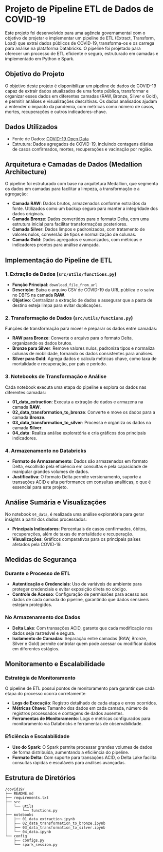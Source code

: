 # Projeto de Pipeline ETL de Dados de COVID-19

Este projeto foi desenvolvido para uma agência governamental com o objetivo de projetar e implementar um pipeline de ETL (Extract, Transform, Load) que extrai dados públicos de COVID-19, transforma-os e os carrega para análise na plataforma Databricks. O pipeline foi projetado para oferecer um processo de ETL eficiente e seguro, estruturado em camadas e implementado em Python e Spark.

## Objetivo do Projeto

O objetivo deste projeto é disponibilizar um pipeline de dados de COVID-19 capaz de extrair dados atualizados de uma fonte pública, transformar e organizar esses dados em diferentes camadas (RAW, Bronze, Silver e Gold), e permitir análises e visualizações descritivas. Os dados analisados ajudam a entender o impacto da pandemia, com métricas como número de casos, mortes, recuperações e outros indicadores-chave.

## Dados Utilizados
- Fonte de Dados: [COVID-19 Open Data](https://storage.googleapis.com/covid19-open-data/v3/latest/aggregated.csv)
- Estrutura: Dados agregados de COVID-19, incluindo contagens diárias de casos confirmados, mortes, recuperações e vacinação por região.

## Arquitetura e Camadas de Dados (Medallion Architecture)

O pipeline foi estruturado com base na arquitetura Medallion, que segmenta os dados em camadas para facilitar a limpeza, a transformação e a agregação:

- **Camada RAW**: Dados brutos, armazenados conforme extraídos da fonte. Utilizados como um backup seguro para manter a integridade dos dados originais.
- **Camada Bronze**: Dados convertidos para o formato Delta, com uma estrutura inicial para facilitar transformações posteriores.
- **Camada Silver**: Dados limpos e padronizados, com tratamento de valores nulos, conversão de tipos e normalização de colunas.
- **Camada Gold**: Dados agregados e sumarizados, com métricas e indicadores prontos para análise avançada.

## Implementação do Pipeline de ETL

### 1. Extração de Dados (`src/utils/functions.py`)
- **Função Principal**: `download_file_from_url`
- **Descrição**: Baixa o arquivo CSV de COVID-19 da URL pública e o salva no DBFS na camada **RAW**.
- **Objetivo**: Centralizar a extração de dados e assegurar que a pasta de destino esteja limpa para evitar duplicações.

### 2. Transformação de Dados (`src/utils/functions.py`)
Funções de transformação para mover e preparar os dados entre camadas:
   - **RAW para Bronze**: Converte o arquivo para o formato Delta, organizando os dados brutos.
   - **Bronze para Silver**: Remove valores nulos, padroniza tipos e normaliza colunas de mobilidade, tornando os dados consistentes para análises.
   - **Silver para Gold**: Agrega dados e calcula métricas chave, como taxa de mortalidade e recuperação, por país e período.

### 3. Notebooks de Transformação e Análise
Cada notebook executa uma etapa do pipeline e explora os dados nas diferentes camadas:
   - **01_data_extraction**: Executa a extração de dados e armazena na camada **RAW**.
   - **02_data_transformation_to_bronze**: Converte e move os dados para a camada **Bronze**.
   - **03_data_transformation_to_silver**: Processa e organiza os dados na camada **Silver**.
   - **04_data**: Realiza análise exploratória e cria gráficos dos principais indicadores.

### 4. Armazenamento no Databricks
- **Formato de Armazenamento**: Dados são armazenados em formato Delta, escolhido pela eficiência em consultas e pela capacidade de manipular grandes volumes de dados.
- **Justificativa**: O formato Delta permite versionamento, suporte a transações ACID e alta performance em consultas analíticas, o que é essencial para este projeto.

## Análise Sumária e Visualizações
No notebook `04_data`, é realizada uma análise exploratória para gerar insights a partir dos dados processados:
- **Principais Indicadores**: Percentuais de casos confirmados, óbitos, recuperações, além de taxas de mortalidade e recuperação.
- **Visualizações**: Gráficos comparativos para os principais países afetados pela COVID-19.

## Medidas de Segurança
### Durante o Processo de ETL
- **Autenticação e Credenciais**: Uso de variáveis de ambiente para proteger credenciais e evitar exposição direta no código.
- **Controle de Acesso**: Configuração de permissões para acesso aos dados de cada camada do pipeline, garantindo que dados sensíveis estejam protegidos.

### No Armazenamento dos Dados
- **Delta Lake**: Com transações ACID, garante que cada modificação nos dados seja rastreável e segura.
- **Isolamento de Camadas**: Separação entre camadas (RAW, Bronze, Silver e Gold) permite controlar quem pode acessar ou modificar dados em diferentes estágios.

## Monitoramento e Escalabilidade

### Estratégia de Monitoramento
O pipeline de ETL possui pontos de monitoramento para garantir que cada etapa do processo ocorra corretamente:
- **Logs de Execução**: Registro detalhado de cada etapa e erros ocorridos.
- **Métricas Chave**: Tamanho dos dados em cada camada, número de registros processados e contagens de dados ausentes.
- **Ferramentas de Monitoramento**: Logs e métricas configurados para monitoramento via Databricks e ferramentas de observabilidade.

### Eficiência e Escalabilidade
- **Uso do Spark**: O Spark permite processar grandes volumes de dados de forma distribuída, aumentando a eficiência do pipeline.
- **Formato Delta**: Com suporte para transações ACID, o Delta Lake facilita consultas rápidas e escaláveis para análises avançadas.

## Estrutura de Diretórios

```plaintext
/covid19/
├── README.md
├── requirements.txt
├── src
│   └── utils
│       └── functions.py
├── notebooks
│   ├── 01_data_extraction.ipynb
│   ├── 02_data_transformation_to_bronze.ipynb
│   ├── 03_data_transformation_to_silver.ipynb
│   └── 04_data.ipynb
└── config
    ├── configs.py
    └── spark_session.py

